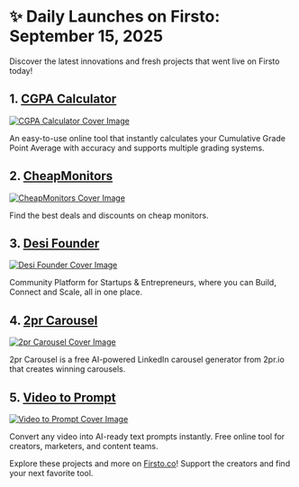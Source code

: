 # ✨ Daily Launches on Firsto: September 15, 2025

Discover the latest innovations and fresh projects that went live on Firsto today!

## 1. [CGPA Calculator](https://firsto.co/projects/cgpa-calculator)

[![CGPA Calculator Cover Image](https://607255gt6f.ufs.sh/f/ViZtN9dvJxPtCR9mW3FUvlH2JSeqIAuW9jarChQ3NkgDzUsK)](https://firsto.co/projects/cgpa-calculator)

 An easy-to-use online tool that instantly calculates your Cumulative Grade Point Average with accuracy and supports multiple grading systems.



## 2. [CheapMonitors](https://firsto.co/projects/cheapmonitors)

[![CheapMonitors Cover Image](https://607255gt6f.ufs.sh/f/ViZtN9dvJxPtkLFGGODNeCU1w3hVqAcWOZ025dPgzfDTSMnR)](https://firsto.co/projects/cheapmonitors)

 Find the best deals and discounts on cheap monitors.



## 3. [Desi Founder](https://firsto.co/projects/desi-founder)

[![Desi Founder Cover Image](https://607255gt6f.ufs.sh/f/ViZtN9dvJxPtkkuNtSDNeCU1w3hVqAcWOZ025dPgzfDTSMnR)](https://firsto.co/projects/desi-founder)

 Community Platform for Startups & Entrepreneurs, where you can Build, Connect and Scale, all in one place.



## 4. [2pr Carousel](https://firsto.co/projects/2pr-carousel)

[![2pr Carousel Cover Image](https://607255gt6f.ufs.sh/f/ViZtN9dvJxPtsZMXuGKNHlhmD6Z8sdEqQMcVSCFPk9IvzUKO)](https://firsto.co/projects/2pr-carousel)

 2pr Carousel is a free AI-powered LinkedIn carousel generator from 2pr.io that creates winning carousels.



## 5. [Video to Prompt](https://firsto.co/projects/video-to-prompt)

[![Video to Prompt Cover Image](https://607255gt6f.ufs.sh/f/ViZtN9dvJxPt1Ideq6mVD6AuL9ozUTskqX8bJnNIRYwgScx2)](https://firsto.co/projects/video-to-prompt)

 Convert any video into AI-ready text prompts instantly. Free online tool for creators, marketers, and content teams.




Explore these projects and more on [Firsto.co](https://firsto.co)! Support the creators and find your next favorite tool.
